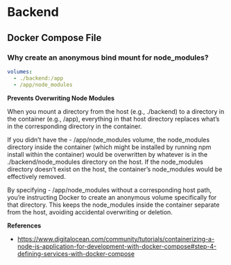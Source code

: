 # Backend

## Docker Compose File

### Why create an anonymous bind mount for node_modules?

```yaml
volumes:
  - ./backend:/app
  - /app/node_modules
```

**Prevents Overwriting Node Modules**

When you mount a directory from the host (e.g., ./backend) to a directory in the container (e.g., /app), everything in that host directory replaces what’s in the corresponding directory in the container.

If you didn’t have the - /app/node_modules volume, the node_modules directory inside the container (which might be installed by running npm install within the container) would be overwritten by whatever is in the ./backend/node_modules directory on the host. If the node_modules directory doesn’t exist on the host, the container’s node_modules would be effectively removed.

By specifying - /app/node_modules without a corresponding host path, you’re instructing Docker to create an anonymous volume specifically for that directory. This keeps the node_modules inside the container separate from the host, avoiding accidental overwriting or deletion.

**References**

- https://www.digitalocean.com/community/tutorials/containerizing-a-node-js-application-for-development-with-docker-compose#step-4-defining-services-with-docker-compose
